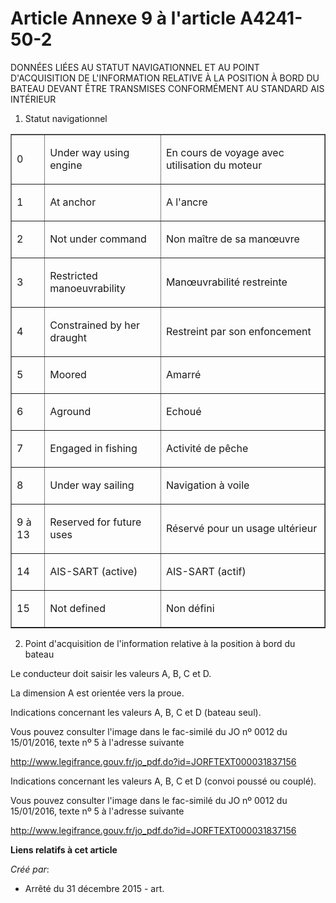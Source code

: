 # Article Annexe 9 à l'article A4241-50-2

DONNÉES LIÉES AU STATUT NAVIGATIONNEL ET AU POINT D'ACQUISITION DE  L'INFORMATION RELATIVE À LA POSITION À BORD DU BATEAU
DEVANT ÊTRE  TRANSMISES CONFORMÉMENT AU STANDARD AIS INTÉRIEUR 

1. Statut navigationnel 

<table border="1">
      <tbody>
        <tr>
          <td align="left" valign="middle">

0 

</td>
          <td align="left" valign="middle">

Under way using engine 

</td>
          <td align="left" valign="middle">

En cours de voyage avec utilisation du moteur 

</td>
        </tr>
        <tr>
          <td align="left" valign="middle">

1 

</td>
          <td align="left" valign="middle">

At anchor 

</td>
          <td valign="middle" align="left">

A l'ancre 

</td>
        </tr>
        <tr>
          <td valign="middle" align="left">

2 

</td>
          <td align="left" valign="middle">

Not under command 

</td>
          <td valign="middle" align="left">

Non maître de sa manœuvre 

</td>
        </tr>
        <tr>
          <td valign="middle" align="left">

3 

</td>
          <td valign="middle" align="left">

Restricted manoeuvrability 

</td>
          <td valign="middle" align="left">

Manœuvrabilité restreinte 

</td>
        </tr>
        <tr>
          <td valign="middle" align="left">

4 

</td>
          <td align="left" valign="middle">

Constrained by her draught 

</td>
          <td align="left" valign="middle">

Restreint par son enfoncement 

</td>
        </tr>
        <tr>
          <td valign="middle" align="left">

5 

</td>
          <td valign="middle" align="left">

Moored 

</td>
          <td align="left" valign="middle">

Amarré 

</td>
        </tr>
        <tr>
          <td valign="middle" align="left">

6 

</td>
          <td align="left" valign="middle">

Aground 

</td>
          <td valign="middle" align="left">

Echoué 

</td>
        </tr>
        <tr>
          <td align="left" valign="middle">

7 

</td>
          <td valign="middle" align="left">

Engaged in fishing 

</td>
          <td valign="middle" align="left">

Activité de pêche 

</td>
        </tr>
        <tr>
          <td align="left" valign="middle">

8 

</td>
          <td valign="middle" align="left">

Under way sailing 

</td>
          <td align="left" valign="middle">

Navigation à voile 

</td>
        </tr>
        <tr>
          <td valign="middle" align="left">

9 à 13 

</td>
          <td align="left" valign="middle">

Reserved for future uses 

</td>
          <td valign="middle" align="left">

Réservé pour un usage ultérieur 

</td>
        </tr>
        <tr>
          <td valign="middle" align="left">

14 

</td>
          <td valign="middle" align="left">

AIS-SART (active) 

</td>
          <td align="left" valign="middle">

AIS-SART (actif) 

</td>
        </tr>
        <tr>
          <td align="left" valign="middle">

15 

</td>
          <td valign="middle" align="left">

Not defined 

</td>
          <td align="left" valign="middle">

Non défini 

</td>
        </tr>
      </tbody>
    </table>

2. Point d'acquisition de l'information relative à la position à bord du bateau 

Le conducteur doit saisir les valeurs A, B, C et D. 

La dimension A est orientée vers la proue. 

Indications concernant les valeurs A, B, C et D (bateau seul). 

Vous pouvez consulter l'image dans le fac-similé du JO nº 0012 du 15/01/2016, texte nº 5 à l'adresse suivante 

http://www.legifrance.gouv.fr/jo_pdf.do?id=JORFTEXT000031837156

Indications concernant les valeurs A, B, C et D (convoi poussé ou couplé). 

Vous pouvez consulter l'image dans le fac-similé du JO nº 0012 du 15/01/2016, texte nº 5 à l'adresse suivante 

http://www.legifrance.gouv.fr/jo_pdf.do?id=JORFTEXT000031837156

**Liens relatifs à cet article**

_Créé par_:

  - Arrêté du 31 décembre 2015 - art.
